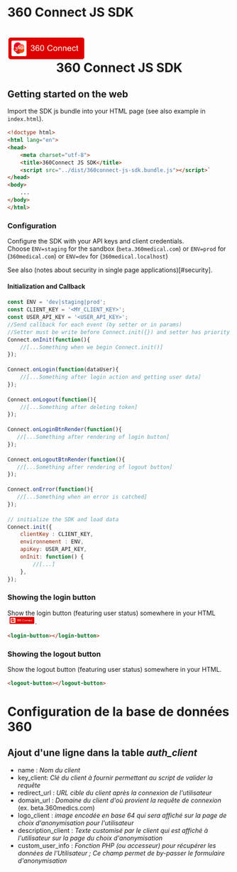 # 360 Connect JS SDK

<h1 align="center">
<img align="center" src="test/docs/login-button-loggedout.png" height="52" alt="360connect login button" style="display:block">
360 Connect JS SDK
</h1>

## Getting started on the web

Import the SDK js bundle into your HTML page (see also example in `index.html`).

```html
<!doctype html>
<html lang="en">
<head>
    <meta charset="utf-8">
    <title>360Connect JS SDK</title>
    <script src="../dist/360connect-js-sdk.bundle.js"></script>`
</head>
<body>
    ...
</body>
</html>
```

### Configuration

Configure the SDK with your API keys and client credentials. 
<br />
Choose `ENV=staging` for the sandbox (`beta.360medical.com`) or `ENV=prod` for (`360medical.com`)  or `ENV=dev` for (`360medical.localhost`) 

See also (notes about security in single page applications)[#security].


#### Initialization and Callback 
 
```javascript
const ENV = 'dev|staging|prod';
const CLIENT_KEY = '<MY_CLIENT_KEY>';
const USER_API_KEY = '<USER_API_KEY>';
//Send callback for each event (by setter or in params)
//Setter must be write before Connect.init({}) and setter has priority
Connect.onInit(function(){
    //[...Something when we begin Connect.init()]
});

Connect.onLogin(function(dataUser){
    //[...Something after login action and getting user data]
});

Connect.onLogout(function(){
    //[...Something after deleting token]
});

Connect.onLoginBtnRender(function(){
   //[...Something after rendering of login button] 
});

Connect.onLogoutBtnRender(function(){
   //[...Something after rendering of logout button] 
});

Connect.onError(function(){
   //[...Something when an error is catched] 
});

// initialize the SDK and load data
Connect.init({
    clientKey : CLIENT_KEY,
    environnement : ENV,
    apiKey: USER_API_KEY,
    onInit: function() {
        //[...]
    },
});
```

### Showing the login button

Show the login button (featuring user status) somewhere in your HTML <img src="test/docs/login-button-loggedout.png" height="17" alt="360connect login button" style="display:inline-block;margin-left:4px">.


```html
<login-button></login-button>
```

### Showing the logout button

Show the logout button (featuring user status) somewhere in your HTML.


```html
<logout-button></logout-button>
```

# Configuration de la base de données 360
## Ajout d'une ligne dans la table *auth_client*
- name : *Nom du client*
- key_client: *Clé du client à fournir permettant au script de valider la requête*
- redirect_url : *URL cible du client après la connexion de l'utilisateur*
- domain_url : *Domaine du client d'où provient la requête de connexion* (ex. beta.360medics.com)
- logo_client : *image encodée en base 64 qui sera affiché sur la page de choix d'anonymisation pour l'utilisateur*
- description_client : *Texte customisé par le client qui est affiché à l'utilisateur sur la page du choix d'anonymisation*
- custom_user_info : *Fonction PHP (ou accesseur) pour récupérer les données de l'Utilisateur ; Ce champ permet de by-passer le formulaire d'anonymisation*

